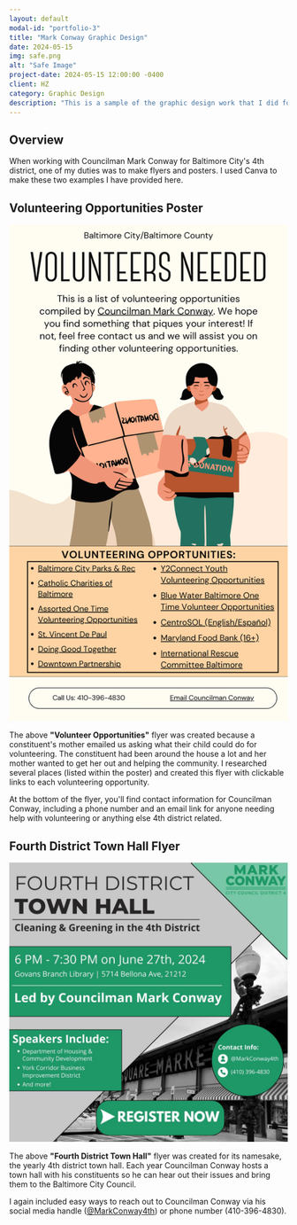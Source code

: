 ```yaml
---
layout: default
modal-id: "portfolio-3"
title: "Mark Conway Graphic Design"
date: 2024-05-15
img: safe.png
alt: "Safe Image"
project-date: 2024-05-15 12:00:00 -0400
client: HZ
category: Graphic Design
description: "This is a sample of the graphic design work that I did for Baltimore City Councilman Mark Conway."
---
```


## Overview

When working with Councilman Mark Conway for Baltimore City's 4th district, one of my duties was to make flyers and posters. I used Canva to make these two examples I have provided here.

## Volunteering Opportunities Poster

<p align="center">
  <img src="img/volunteer-opportunities.png" alt="Volunteer Opportunities" width="600px">
</p>

The above **"Volunteer Opportunities"** flyer was created because a constituent's mother emailed us asking what their child could do for volunteering. The constituent had been around the house a lot and her mother wanted to get her out and helping the community. I researched several places (listed within the poster) and created this flyer with clickable links to each volunteering opportunity.

At the bottom of the flyer, you'll find contact information for Councilman Conway, including a phone number and an email link for anyone needing help with volunteering or anything else 4th district related.

## Fourth District Town Hall Flyer

<p align="center">
  <img src="img/conway-town-hall.jpg" alt="Town Hall Flyer" width="600px">
</p>

The above **"Fourth District Town Hall"** flyer was created for its namesake, the yearly 4th district town hall. Each year Councilman Conway hosts a town hall with his constituents so he can hear out their issues and bring them to the Baltimore City Council.

I again included easy ways to reach out to Councilman Conway via his social media handle ([@MarkConway4th](https://x.com/markconway4th)) or phone number (410-396-4830).
